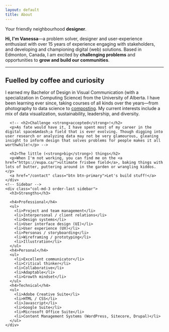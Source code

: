```yaml
---
layout: default
title: About
---
```

<script>
  var descriptors = ['UX specialist', 'front-end dev', 'creative', 'manager', 'problem solver'];

  textSequence(0);
  function textSequence(i) {

      if (descriptors.length > i) {
          setTimeout(function() {
              document.getElementById("sequence").innerHTML = descriptors[i];
              textSequence(++i);
          }, 1000); // 1 seconds (in milliseconds)

      }

  }
</script>
<div class="jumbotron jumbotron-fluid">
  <div class="container">
    <div class="row justify-content-center">
      <div class="col-lg-8">
        <p class="lead">Your friendly neighbourhood <strong id="sequence">designer</strong>.</p>
      </div>
    </div>
  </div>
</div>

<div class="container">
  <div class="row">
    <div class="col-sm">
      <!-- <h2>Meet Vanessa</h2> -->
      <p class="lead sm"><strong>Hi, I'm Vanessa</strong>&mdash;a problem solver, designer and user-experience enthusiast with over 15 years of experience engaging with stakeholders, and developing and championing digital (web) solutions. Based in Edmonton, Canada, I am excited by <strong>challenging problems</strong> and opportunities to <strong>grow and build our communities</strong>.</p>
      <hr>
      <h2>Fuelled by <strong>coffee</strong> and <strong>curiosity</strong></h2>
      <p>I earned my Bachelor of Design in Visual Communication (with a specialization in Computing Science) from the University of Alberta. I have been learning ever since, taking courses of all kinds over the years&mdash;from photography to data science to <a href="https://www.edmonton.ca/programs_services/landscaping_gardening/compost-education.aspx">composting</a>. My current interests include a mix of data visualization, sustainability, leadership, and diversity.</p>

      <!-- <h2>Challenge <strong>accepted</strong>!</h2>
      <p>As fate would have it, I have spent most of my career in the digital space&mdash;a field that is ever evolving. Though digging into user research or analyzing data may not be very glamourous, gleaning insight to inform design that solves problems for people makes it all worthwhile!</p> -->

      <h2>The little (<strong>big</strong>) things</h2>
      <p>When I'm not working, you can find me on the <a href="https://eupa.ca/">ultimate frisbee field</a>, baking things with lots of butter, puttering around in the garden or wrangling kiddos.</p>
      <a href="/contact" class="btn btn-primary">Let's build stuff!</a>
    </div>
    <!-- Sidebar -->
    <div class="col-md-3 order-last sidebar">
      <h3>Strengths</h3>

      <h4>Professional</h4>
      <ul>
        <li>Project and team management</li>
        <li>Interpersonal / client relations</li>
        <li>Design systems</li>
        <li>User interface design (UI)</li>
        <li>User experience (UX)</li>
        <li>Personas / storyboarding</li>
        <li>Wireframing / prototyping</li>
        <li>Illustration</li>
      </ul>
      <h4>Personal</h4>
      <ul>
        <li>Excellent communicator</li>
        <li>Critical thinker</li>
        <li>Collaborative</li>
        <li>Adaptable</li>
        <li>Growth mindset</li>
      </ul>
      <h4>Technical</h4>
      <ul>
        <li>Adobe Creative Suite</li>
        <li>HTML / CSS</li>
        <li>Javascript</li>
        <li>Google Suite</li>
        <li>Microsoft Office Suite</li>
        <li>Content Management Systems (WordPress, Sitecore, Drupal)</li>
      </ul>
    </div>
  </div>
</div>
